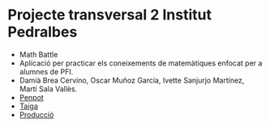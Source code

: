 # Projecte transversal 2 Institut Pedralbes

* Math Battle
* Aplicació per practicar els coneixements de matemàtiques enfocat per a alumnes de PFI.
* Damià Brea Cervino, Oscar Muñoz García, Ivette Sanjurjo Martínez, Martí Sala Vallès. 
* [Penpot](https://design.penpot.app/#/view/7acb5393-ab48-80f5-8003-7a3655c20444?page-id=7acb5393-ab48-80f5-8003-7a3655c20445&section=interactions&index=6)
* [Taiga](https://tree.taiga.io/project/marti-sv-damtr1gx/backlog)
* [Producció](mathbattle.dam.inspedralbes.cat)
